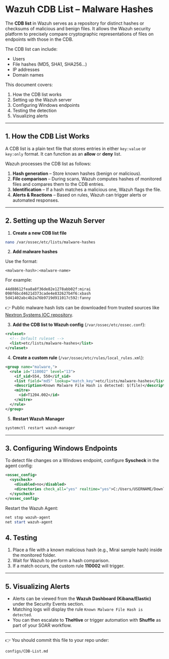# Wazuh CDB List – Malware Hashes

The **CDB list** in Wazuh serves as a repository for distinct hashes or checksums of malicious and benign files. It allows the Wazuh security platform to precisely compare cryptographic representations of files on endpoints with those in the CDB.

The CDB list can include:

* Users
* File hashes (MD5, SHA1, SHA256…)
* IP addresses
* Domain names

This document covers:

1. How the CDB list works
2. Setting up the Wazuh server
3. Configuring Windows endpoints
4. Testing the detection
5. Visualizing alerts

---

## 1. How the CDB List Works

A CDB list is a plain text file that stores entries in either `key:value` or `key:only` format. It can function as an **allow** or **deny** list.

Wazuh processes the CDB list as follows:

1. **Hash generation** – Store known hashes (benign or malicious).
2. **File comparison** – During scans, Wazuh computes hashes of monitored files and compares them to the CDB entries.
3. **Identification** – If a hash matches a malicious one, Wazuh flags the file.
4. **Alerts & Reactions** – Based on rules, Wazuh can trigger alerts or automated responses.

---

## 2. Setting up the Wazuh Server

1. **Create a new CDB list file**

```bash
nano /var/ossec/etc/lists/malware-hashes
```

2. **Add malware hashes**

Use the format:

```
<malware-hash>:<malware-name>
```

For example:

```
44d88612fea8a8f36de82e1278abb02f:mirai
098f6bcd4621d373cade4e832627b4f6:xbash
5d41402abc4b2a76b9719d911017c592:fanny
```

👉 Public malware hash lists can be downloaded from trusted sources like [Nextron Systems IOC repository](https://github.com/Neo23x0/signature-base/blob/master/iocs/hash-iocs.txt).

3. **Add the CDB list to Wazuh config** (`/var/ossec/etc/ossec.conf`):

```xml
<ruleset>
  <!-- Default ruleset -->
  <list>etc/lists/malware-hashes</list>
</ruleset>
```

4. **Create a custom rule** (`/var/ossec/etc/rules/local_rules.xml`):

```xml
<group name="malware,">
  <rule id="110002" level="13">
    <if_sid>554, 550</if_sid>
    <list field="md5" lookup="match_key">etc/lists/malware-hashes</list>
    <description>Known Malware File Hash is detected: $(file)</description>
    <mitre>
      <id>T1204.002</id>
    </mitre>
  </rule>
</group>
```

5. **Restart Wazuh Manager**

```bash
systemctl restart wazuh-manager
```

---

## 3. Configuring Windows Endpoints

To detect file changes on a Windows endpoint, configure **Syscheck** in the agent config:

```xml
<ossec_config>
  <syscheck>
    <disabled>no</disabled>
    <directories check_all="yes" realtime="yes">C:/Users/USERNAME/Downloads</directories>
  </syscheck>
</ossec_config>
```

Restart the Wazuh Agent:

```powershell
net stop wazuh-agent
net start wazuh-agent
```



## 4. Testing

1. Place a file with a known malicious hash (e.g., Mirai sample hash) inside the monitored folder.
2. Wait for Wazuh to perform a hash comparison.
3. If a match occurs, the custom rule **110002** will trigger.

---

## 5. Visualizing Alerts

* Alerts can be viewed from the **Wazuh Dashboard (Kibana/Elastic)** under the Security Events section.
* Matching logs will display the rule `Known Malware File Hash is detected`.
* You can then escalate to **TheHive** or trigger automation with **Shuffle** as part of your SOAR workflow.

---

👉 You should commit this file to your repo under:

```
configs/CDB-List.md
